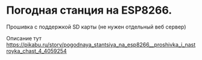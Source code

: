 # Погодная станция на ESP8266.

Прошивка с поддержкой SD карты (не нужен отдельный веб сервер)

Описание тут https://pikabu.ru/story/pogodnaya_stantsiya_na_esp8266__proshivka_i_nastroyka_chast_4_4059254
